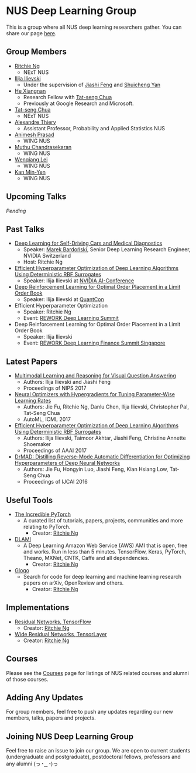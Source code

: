 # NUS Deep Learning Group
This is a group where all NUS deep learning researchers gather. You can share our page [here](https://nus-deep-learning.github.io/about/).

## Group Members
- [Ritchie Ng](https://github.com/ritchieng)
	- NExT NUS
- [Ilija Ilievski](https://github.com/ilija139)
	- Under the supervision of [Jiashi Feng](https://sites.google.com/site/jshfeng/) and [Shuicheng Yan](https://www.ece.nus.edu.sg/stfpage/eleyans/)
- [He Xiangnan](http://www.comp.nus.edu.sg/~xiangnan/)
	- Research Fellow with [Tat-seng Chua](http://www.comp.nus.edu.sg/~chuats/)
	- Previously at Google Research and Microsoft. 
- [Tat-seng Chua](http://www.comp.nus.edu.sg/~chuats/)
	- NExT NUS
- [Alexandre Thiery](http://www.normalesup.org/~athiery/)
	- Assistant Professor, Probability and Applied Statistics NUS
- [Animesh Prasad](http://wing.comp.nus.edu.sg/~animesh/)
	- WING NUS
- [Muthu Chandrasekaran](http://wing.comp.nus.edu.sg/~cmkumar/)
	- WING NUS
- [Wenqiang Lei](https://www.linkedin.com/in/wenqiang-lei-a94332a3/)
	- WING NUS
- [Kan Min-Yen](http://www.comp.nus.edu.sg/~kanmy/)
	- WING NUS

## Upcoming Talks
_Pending_

## Past Talks
- [Deep Learning for Self-Driving Cars and Medical Diagnostics](https://goo.gl/PLCU23)
	- Speaker: [Marek Bardoński](https://www.linkedin.com/in/marek-bardo%25C5%2584ski-34290a57/), Senior Deep Learning Research Engineer, NVIDIA Switzerland
	- Host: Ritchie Ng
- [Efficient Hyperparameter Optimization of Deep Learning Algorithms Using Deterministic RBF Surrogates](https://github.com/ilija139/HORD)
	- Speaker: Ilija Ilievski at [NVIDIA AI-Conference](https://www.nvidia.com/en-sg/ai-conference/)
- [Deep Reinforcement Learning for Optimal Order Placement in a Limit Order Book](https://bitly.com/sg-139)
	- Speaker: Ilija Ilievski at [QuantCon](https://quantconsingapore2017.splashthat.com/)
- Efficient Hyperparameter Optimization
	- Speaker: Ritchie Ng
	- Event: [REWORK Deep Learning Summit](https://www.re-work.co/events/deep-learning-summit-singapore-april-2017)
- Deep Reinforcement Learning for Optimal Order Placement in a Limit Order Book
	- Speaker: Ilija Ilievski
	- Event: [REWORK Deep Learning Finance Summit Singapore](https://www.re-work.co/events/deep-learning-in-finance-summit-singapore-2017)

## Latest Papers
- [Multimodal Learning and Reasoning for Visual Question Answering](https://ilija139.github.io/)
   - Authors: Ilija Ilievski and Jiashi Feng
   - Proceedings of NIPS 2017
- [Neural Optimizers with Hypergradients for Tuning Parameter-Wise Learning Rates](https://scholar.google.com.sg/scholar?oi=bibs&cluster=9237145105462171087&btnI=1&hl=en)
	- Authors: Jie Fu, Ritchie Ng, Danlu Chen, Ilija Ilievski, Christopher Pal, Tat-Seng Chua
	- AutoML, ICML 2017
- [Efficient Hyperparameter Optimization of Deep Learning Algorithms Using Deterministic RBF Surrogates](https://arxiv.org/abs/1607.08316)
	- Authors: Ilija Ilievski, Taimoor Akhtar, Jiashi Feng, Christine Annette Shoemaker
	- Proceedings of AAAI 2017
- [DrMAD: Distilling Reverse-Mode Automatic Differentiation for Optimizing Hyperparameters of Deep Neural Networks](https://arxiv.org/abs/1601.00917)
	- Authors: Jie Fu, Hongyin Luo, Jiashi Feng, Kian Hsiang Low, Tat-Seng Chua
	- Proceedings of IJCAI 2016

## Useful Tools
- [The Incredible PyTorch](https://github.com/ritchieng/the-incredible-pytorch)
	-  A curated list of tutorials, papers, projects, communities and more relating to PyTorch.
		- Creator: [Ritchie Ng](https://github.com/ritchieng)
- [DLAMI](https://github.com/ritchieng/dlami)
	- A Deep Learning Amazon Web Service (AWS) AMI that is open, free and works. Run in less than 5 minutes. TensorFlow, Keras, PyTorch, Theano, MXNet, CNTK, Caffe and all dependencies.
		- Creator: [Ritchie Ng](https://github.com/ritchieng)
- [Gloqo](https://www.gloqo.com/)
	- Search for code for deep learning and machine learning research papers on arXiv, OpenReview and others.
		- Creator: [Ritchie Ng](https://github.com/ritchieng)		

## Implementations
- [Residual Networks, TensorFlow](https://github.com/ritchieng/resnet-tensorflow)
	- Creator: [Ritchie Ng](https://github.com/ritchieng)
- [Wide Residual Networks, TensorLayer](https://github.com/ritchieng/wideresnet-tensorlayer)
	- Creator: [Ritchie Ng](https://github.com/ritchieng)

## Courses

Please see the [Courses](courses.md) page for listings of NUS related courses and alumni of those courses.
## Adding Any Updates
For group members, feel free to push any updates regarding our new members, talks, papers and projects.

## Joining NUS Deep Learning Group
Feel free to raise an issue to join our group. We are open to current students (undergraduate and postgraduate), postdoctoral fellows, professors and any alumni (っ◔‿◔)っ


